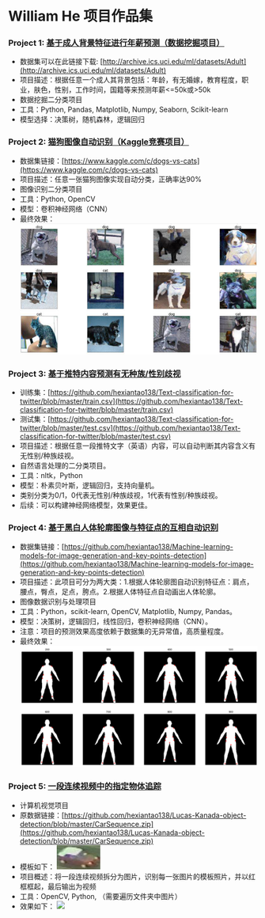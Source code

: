 # William He 项目作品集

### Project 1: [基于成人背景特征进行年薪预测（数据挖掘项目）](https://github.com/hexiantao138/Tree-models-to-do-classification-for-adult-dataset)
* 数据集可以在此链接下载: [http://archive.ics.uci.edu/ml/datasets/Adult](http://archive.ics.uci.edu/ml/datasets/Adult)
* 项目描述：根据任意一个成人其背景包括：年龄，有无婚嫁，教育程度，职业，肤色，性别，工作时间，国籍等来预测年薪<=50k或>50k
* 数据挖掘二分类项目
* 工具：Python, Pandas, Matplotlib, Numpy, Seaborn, Scikit-learn 
* 模型选择：决策树，随机森林，逻辑回归

### Project 2: [猫狗图像自动识别（Kaggle竞赛项目）](https://github.com/hexiantao138/Dogs-vs-Cats-Kaggle)
* 数据集链接：[https://www.kaggle.com/c/dogs-vs-cats](https://www.kaggle.com/c/dogs-vs-cats)
* 项目描述：任意一张猫狗图像实现自动分类，正确率达90%
* 图像识别二分类项目
* 工具：Python, OpenCV
* 模型：卷积神经网络（CNN）
* 最终效果：
![](/project2.png)

### Project 3: [基于推特内容预测有无种族/性别歧视](https://github.com/hexiantao138/Text-classification-for-twitter)
* 训练集：[https://github.com/hexiantao138/Text-classification-for-twitter/blob/master/train.csv](https://github.com/hexiantao138/Text-classification-for-twitter/blob/master/train.csv)
* 测试集：[https://github.com/hexiantao138/Text-classification-for-twitter/blob/master/test.csv](https://github.com/hexiantao138/Text-classification-for-twitter/blob/master/test.csv)
* 项目描述：根据任意一段推特文字（英语）内容，可以自动判断其内容含义有无性别/种族歧视。
* 自然语言处理的二分类项目。
* 工具：nltk，Python
* 模型：朴素贝叶斯，逻辑回归，支持向量机。
* 类别分类为0/1，0代表无性别/种族歧视，1代表有性别/种族歧视。
* 后续：可以构建神经网络模型，效果更佳。

### Project 4: [基于黑白人体轮廓图像与特征点的互相自动识别](https://github.com/hexiantao138/Machine-learning-models-for-image-generation-and-key-points-detection)
* 数据集链接：[https://github.com/hexiantao138/Machine-learning-models-for-image-generation-and-key-points-detection](https://github.com/hexiantao138/Machine-learning-models-for-image-generation-and-key-points-detection)
* 项目描述：此项目可分为两大类：1.根据人体轮廓图自动识别特征点：肩点，腰点，臀点，足点，胯点。2.根据人体特征点自动画出人体轮廓。
* 图像数据识别与处理项目
* 工具：Python，scikit-learn, OpenCV, Matplotlib, Numpy, Pandas。
* 模型：决策树，逻辑回归，线性回归，卷积神经网络（CNN）。
* 注意：项目的预测效果高度依赖于数据集的无异常值，高质量程度。
* 最终效果：
![](/project3.png)
 
### Project 5: [一段连续视频中的指定物体追踪](https://github.com/hexiantao138/Lucas-Kanada-object-detection) 
* 计算机视觉项目
* 原数据链接：[https://github.com/hexiantao138/Lucas-Kanada-object-detection/blob/master/CarSequence.zip](https://github.com/hexiantao138/Lucas-Kanada-object-detection/blob/master/CarSequence.zip)
* 模板如下：
![](/car_template.jpg)
* 项目概述：将一段连续视频拆分为图片，识别每一张图片的模板照片，并以红框框起，最后输出为视频
* 工具：OpenCV, Python, （需要遍历文件夹中图片）
* 效果如下：
![](/Carsequencegif.gif)
